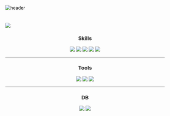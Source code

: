 ![header](https://capsule-render.vercel.app/api?type=waving&color=c0e3f5&height=220&section=header&text=Hello%World&fontSize=75)
<h1 align="center> Used </h1>
<div align="center">
<img src="https://github-readme-stats.vercel.app/api/top-langs/?username=penguinjava&layout=compact&theme=tokyonight">
</div>
<h3 align="center"> <strong>Skills</strong> </h3>
<p align="center">
  <img src="https://img.shields.io/badge/Java-ED8B00?style=for-the-badge&logo=openjdk&logoColor=white">
  <img src="https://img.shields.io/badge/HTML5-E34F26?style=for-the-badge&logo=html5&logoColor=white">
  <img src="https://img.shields.io/badge/Python-3776AB?style=for-the-badge&logo=python&logoColor=white">
  <img src="https://img.shields.io/badge/Spring-6DB33F?style=for-the-badge&logo=spring&logoColor=white">
  <img src="https://img.shields.io/badge/JSP-D0D06F?style=for-the-badge&logo=openjdk&logoColor=white">
</p>
<hr>
<h3 align="center"> <strong>Tools</strong> </h3>
<p align="center">
  <img src="https://github.com/user-attachments/assets/62ec07d2-eaa4-45e6-8d15-71cf154300c9">
  <img src="https://github.com/user-attachments/assets/dc3c7cc9-f12f-416a-a345-3e97a22f994c">
  <img src="https://github.com/user-attachments/assets/1dbc317f-76fd-48d1-be1f-04477d208aec">
</p>
<hr>
<h3 align="center"> <strong>DB</strong> </h3>
<p align="center">
  <img src="https://img.shields.io/badge/MySQL-00000F?style=for-the-badge&logo=mysql&logoColor=white">
  <img src="https://img.shields.io/badge/MariaDB-003545?style=for-the-badge&logo=mariadb&logoColor=white">
</p>
